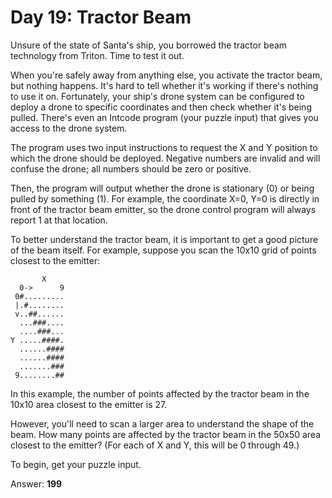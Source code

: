 # Day 19: Tractor Beam 
Unsure of the state of Santa's ship, you borrowed the tractor beam technology from Triton. Time to test it out.

When you're safely away from anything else, you activate the tractor beam, but nothing happens. It's hard to tell whether it's working if there's nothing to use it on. Fortunately, your ship's drone system can be configured to deploy a drone to specific coordinates and then check whether it's being pulled. There's even an Intcode program (your puzzle input) that gives you access to the drone system.

The program uses two input instructions to request the X and Y position to which the drone should be deployed. Negative numbers are invalid and will confuse the drone; all numbers should be zero or positive.

Then, the program will output whether the drone is stationary (0) or being pulled by something (1). For example, the coordinate X=0, Y=0 is directly in front of the tractor beam emitter, so the drone control program will always report 1 at that location.

To better understand the tractor beam, it is important to get a good picture of the beam itself. For example, suppose you scan the 10x10 grid of points closest to the emitter:
```
       X
  0->      9
 0#.........
 |.#........
 v..##......
  ...###....
  ....###...
Y .....####.
  ......####
  ......####
  .......###
 9........##
```
In this example, the number of points affected by the tractor beam in the 10x10 area closest to the emitter is 27.

However, you'll need to scan a larger area to understand the shape of the beam. How many points are affected by the tractor beam in the 50x50 area closest to the emitter? (For each of X and Y, this will be 0 through 49.)

To begin, get your puzzle input.

Answer: **199**
